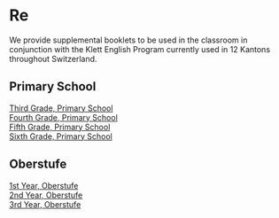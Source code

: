 # Re
We provide supplemental booklets to be used in the classroom in conjunction with the Klett English Program currently used in 12 Kantons throughout Switzerland.


## Primary School
[Third Grade, Primary School](/support/primary-3rd)  
[Fourth Grade, Primary School](/support/primary-4th)  
[Fifth Grade, Primary School](/support/primary-5th)  
[Sixth Grade, Primary School](/support/primary-6th)

## Oberstufe

[1st Year, Oberstufe](/support/oberstufe-1)  
[2nd Year, Oberstufe](/support/oberstufe-2)  
[3rd Year, Oberstufe](/support/oberstufe-3)  

<!--stackedit_data:
eyJoaXN0b3J5IjpbLTY3NjU4NzIwNywxMDM0MTk3NDUzLC01Mz
UwNzQ2MjldfQ==
-->